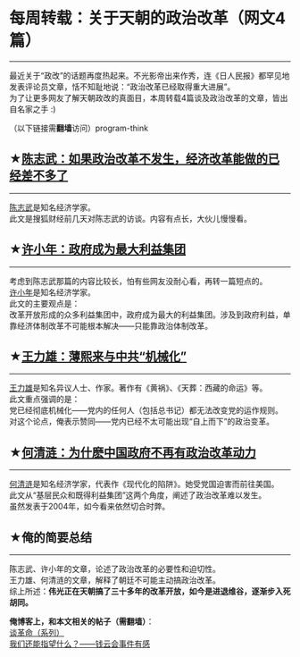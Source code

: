 # 每周转载：关于天朝的政治改革（网文4篇） 

-----

 最近关于“政改”的话题再度热起来。不光影帝出来作秀，连《日人民报》都罕见地发表评论员文章，恬不知耻地说：“政治改革已经取得重大进展”。  
 为了让更多网友了解天朝政改的真面目，本周转载4篇谈及政治改革的文章，皆出自名家之手 :)  
   
 （以下链接需**翻墙**访问）program-think  
   
 ## ★[陈志武：如果政治改革不发生，经济改革能做的已经差不多了](https://plus.google.com/u/0/113559088971921339544/posts/3rbkCiwBapK)
---------------------------------------------------------------------------------------------------

  
 [陈志武](http://zh.wikipedia.org/wiki/%E9%99%88%E5%BF%97%E6%AD%A6)是知名经济学家。  
 此文是搜狐财经前几天对陈志武的访谈。内容有点长，大伙儿慢慢看。  
   
 ## ★[许小年：政府成为最大利益集团](https://plus.google.com/u/0/113559088971921339544/posts/3xZJBxHycQr)
--------------------------------------------------------------------------------------

  
 考虑到陈志武那篇的内容比较长，怕有些网友没耐心看，再转一篇短点的。  
 [许小年](http://zh.wikipedia.org/wiki/%E8%AE%B8%E5%B0%8F%E5%B9%B4)是知名经济学家。  
 此文的主要观点是：  
 改革开放形成的众多利益集团中，政府成为最大的利益集团。涉及到政府利益，单靠经济体制改革不可能根本解决——只能靠政治体制改革。  
   
 ## ★[王力雄：薄熙来与中共“机械化”](https://plus.google.com/u/0/113559088971921339544/posts/AEysMJhU35t)
---------------------------------------------------------------------------------------

  
 [王力雄](http://zh.wikipedia.org/wiki/%E7%8E%8B%E5%8A%9B%E9%9B%84)是知名异议人士、作家。著作有《黄祸》、《天葬：西藏的命运》等。  
 此文重点强调的是：  
 党已经彻底机械化——党内的任何人（包括总书记）都无法改变党的运作规则。  
 对这个论点，俺表示赞同——党内已经不太可能出现“自上而下”的政治变革。  
   
 ## ★[何清涟：为什麽中国政府不再有政治改革动力](https://plus.google.com/u/0/113559088971921339544/posts/cFf2iLRZ1sF)
--------------------------------------------------------------------------------------------

  
 [何清涟](http://zh.wikipedia.org/wiki/%E4%BD%95%E6%B8%85%E6%B6%9F)是知名经济学家，代表作《现代化的陷阱》。她受党国迫害而前往美国。  
 此文从“基层民众和既得利益集团”这两个角度，阐述了政治改革难以发生。  
 虽然发表于2004年，如今看来依然切合时弊。  
   
 ## ★俺的简要总结
-------

  
 陈志武、许小年的文章，论述了政治改革的必要性和迫切性。  
 王力雄、何清涟的文章，解释了朝廷不可能主动搞政治改革。  
 综上所述：**伟光正在天朝搞了三十多年的改革开放，如今是进退维谷，逐渐步入死胡同。**  
   
 **俺博客上，和本文相关的帖子（需翻墙）**：  
 [谈革命（系列）](http://program-think.blogspot.com/2011/12/revolution-0.html)  
 [我们还能指望什么？——钱云会事件有感](http://program-think.blogspot.com/2011/01/what-we-can-depend-on.html) 
